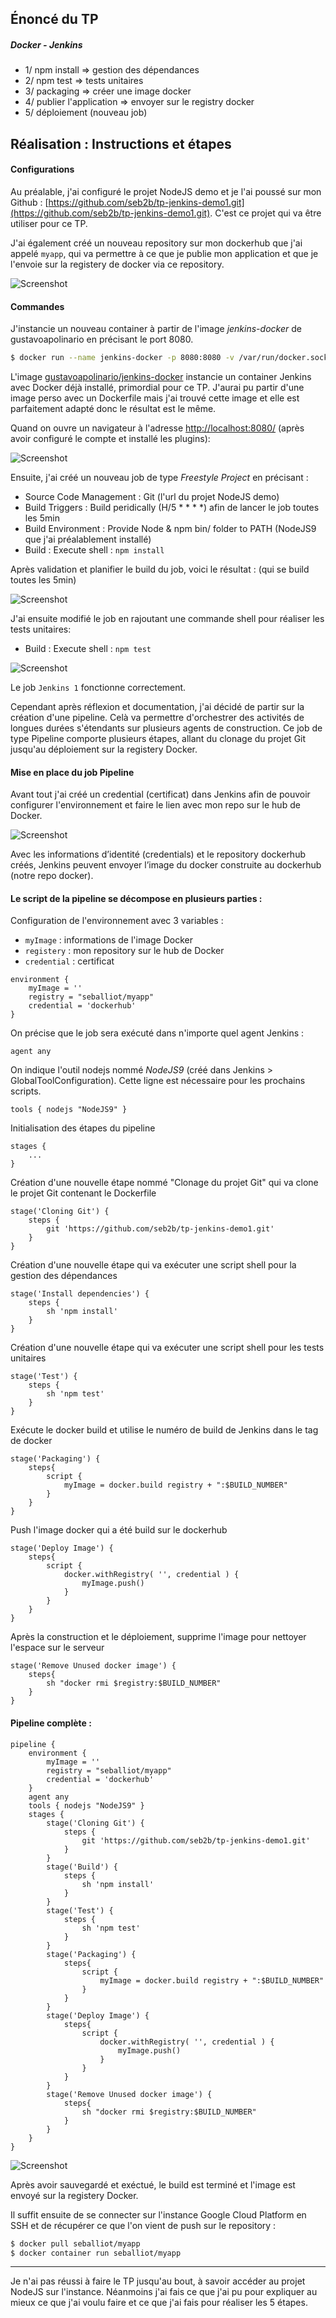 ## Énoncé du TP

##### Docker - Jenkins

- 1/ npm install => gestion des dépendances
- 2/ npm test => tests unitaires
- 3/ packaging => créer une image docker
- 4/ publier l'application => envoyer sur le registry docker
- 5/ déploiement (nouveau job)

## Réalisation : Instructions et étapes

#### Configurations
Au préalable, j'ai configuré le projet NodeJS demo et je l'ai poussé sur mon Github : [https://github.com/seb2b/tp-jenkins-demo1.git](https://github.com/seb2b/tp-jenkins-demo1.git). C'est ce projet qui va être utiliser pour ce TP.

J'ai également créé un nouveau repository sur mon dockerhub que j'ai appelé ```myapp```, qui va permettre à ce que je publie mon application et que je l'envoie sur la registery de docker via ce repository.

![Screenshot](screen/dockerhub.png)

#### Commandes

J'instancie un nouveau container à partir de l'image *jenkins-docker* de gustavoapolinario en précisant le port 8080.
```bash
$ docker run --name jenkins-docker -p 8080:8080 -v /var/run/docker.sock:/var/run/docker.sock gustavoapolinario/jenkins-docker
```

L'image [gustavoapolinario/jenkins-docker](https://hub.docker.com/r/gustavoapolinario/jenkins-docker/dockerfile) instancie un container Jenkins avec Docker déjà installé, primordial pour ce TP. J'aurai pu partir d'une image perso avec un Dockerfile mais j'ai trouvé cette image et elle est parfaitement adapté donc le résultat est le même.

Quand on ouvre un navigateur à l'adresse [http://localhost:8080/](http://localhost:8080/) (après avoir configuré le compte et installé les plugins):

![Screenshot](screen/home_jenkins.png)

Ensuite, j'ai créé un nouveau job de type *Freestyle Project* en précisant : 
- Source Code Management : Git (l'url du projet NodeJS demo)
- Build Triggers : Build peridically (H/5 * * * *) afin de lancer le job toutes les 5min
- Build Environment : Provide Node & npm bin/ folder to PATH (NodeJS9 que j'ai préalablement installé)
- Build : Execute shell : ``` npm install ```

Après validation et planifier le build du job, voici le résultat : (qui se build toutes les 5min)

![Screenshot](screen/job_jenkins.png)

J'ai ensuite modifié le job en rajoutant une commande shell pour réaliser les tests unitaires: 
- Build : Execute shell : ``` npm test ```

![Screenshot](screen/job_2_jenkins.png)

Le job ```Jenkins 1``` fonctionne correctement.

Cependant après réflexion et documentation, j'ai décidé de partir sur la création d'une pipeline. Celà va permettre d'orchestrer des activités de longues durées s'étendants sur plusieurs agents de construction.
Ce job de type Pipeline comporte plusieurs étapes, allant du clonage du projet Git jusqu'au déploiement sur la registery Docker. 

#### Mise en place du job Pipeline

Avant tout j'ai créé un credential (certificat) dans Jenkins afin de pouvoir configurer l'environnement et faire le lien avec mon repo sur le hub de Docker.

![Screenshot](screen/credentials_jenkins.png)

Avec les informations d’identité (credentials) et le repository dockerhub créés, Jenkins peuvent envoyer l’image du docker construite au dockerhub (notre repo docker).

#### Le script de la pipeline se décompose en plusieurs parties :

Configuration de l'environnement avec 3 variables :

- ```myImage``` : informations de l'image Docker
- ```registery``` : mon repository sur le hub de Docker
- ```credential``` : certificat
 
```
environment {
    myImage = ''
    registry = "seballiot/myapp"
    credential = 'dockerhub'
}
```

On précise que le job sera exécuté dans n'importe quel agent Jenkins :
```
agent any
```

On indique l'outil nodejs nommé *NodeJS9* (créé dans Jenkins > GlobalToolConfiguration). Cette ligne est nécessaire pour les prochains scripts. 
```
tools { nodejs "NodeJS9" }
```

Initialisation des étapes du pipeline
```
stages {
    ... 
}
```

Création d'une nouvelle étape nommé "Clonage du projet Git" qui va clone le projet Git contenant le Dockerfile
```
stage('Cloning Git') {
    steps {
        git 'https://github.com/seb2b/tp-jenkins-demo1.git'
    }
}
```

Création d'une nouvelle étape qui va exécuter une script shell pour la gestion des dépendances
```
stage('Install dependencies') {
    steps {
        sh 'npm install'
    }
}
```

Création d'une nouvelle étape qui va exécuter une script shell pour les tests unitaires
```
stage('Test') {
    steps {
        sh 'npm test'
    }
}
```

Exécute le docker build et utilise le numéro de build de Jenkins dans le tag de docker
```
stage('Packaging') {
    steps{
        script {
            myImage = docker.build registry + ":$BUILD_NUMBER"
        }
    }
}
```

Push l'image docker qui a été build sur le dockerhub
```
stage('Deploy Image') {
    steps{
        script {
            docker.withRegistry( '', credential ) {
                myImage.push()
            }
        }
    }
}
```

Après la construction et le déploiement, supprime l'image pour nettoyer l'espace sur le serveur
```
stage('Remove Unused docker image') {
    steps{
        sh "docker rmi $registry:$BUILD_NUMBER"
    }
}
```

#### Pipeline complète :

```
pipeline {
    environment {
        myImage = ''
        registry = "seballiot/myapp"
        credential = 'dockerhub'
    }
    agent any
    tools { nodejs "NodeJS9" }
    stages {
        stage('Cloning Git') {
            steps {
                git 'https://github.com/seb2b/tp-jenkins-demo1.git'
            }
        }
        stage('Build') {
            steps {
                sh 'npm install'
            }
        }
        stage('Test') {
            steps {
                sh 'npm test'
            }
        }
        stage('Packaging') {
            steps{
                script {
                    myImage = docker.build registry + ":$BUILD_NUMBER"
                }
            }
        }
        stage('Deploy Image') {
            steps{
                script {
                    docker.withRegistry( '', credential ) {
                        myImage.push()
                    }
                }
            }
        }
        stage('Remove Unused docker image') {
            steps{
                sh "docker rmi $registry:$BUILD_NUMBER"
            }
        }
    }
}
```

![Screenshot](screen/pipeline_script_jenkins.png)

Après avoir sauvegardé et exéctué, le build est terminé et l'image est envoyé sur la registery Docker.

Il suffit ensuite de se connecter sur l'instance Google Cloud Platform en SSH et de récupérer ce que l'on vient de push sur le repository : 

```bash
$ docker pull seballiot/myapp
$ docker container run seballiot/myapp
```

---

Je n'ai pas réussi à faire le TP jusqu'au bout, à savoir accéder au projet NodeJS sur l'instance. 
Néanmoins j'ai fais ce que j'ai pu pour expliquer au mieux ce que j'ai voulu faire et ce que j'ai fais pour réaliser les 5 étapes.
